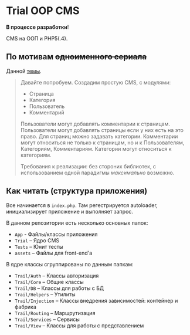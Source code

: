 # Trial OOP CMS

**В процессе разработки**!

CMS на ООП и PHP5(.4).

## По мотивам ~~одноименного сериала~~

Данной [темы](http://phpforum.su/index.php?showtopic=83858&st=0).

> Давайте попробуем. Создадим простую CMS, с модулями:
> 
> * Страница
> * Категория
> * Пользователь
> * Комментарий
> 
> Пользователи могут добавлять комментарии к страницам. Пользователи могут добавлять страницы если у них есть на это право. Для страниц можно задавать категории. Комментарии могут относиться не только к страницам, но и к Пользователям, Категориям, Комментариям.
> Категории могут относиться к категориям. 
> 
> Требования к реализации: без стороних библиотек, с использованием одной парадигмы *максимально* возможно.

## Как читать (структура приложения)

Все начинается в `index.php`. Там регестрируется autoloader, инициализирует приложение и выполняет запрос.

В данном репозитории есть несколько основных папок:

* `App` - Файлы/классы приложения
* `Trial` – Ядро CMS
* `Tests` – Юнит тесты
* `assets` – Файлы для front-end'а

В ядре классы сгруппированы по данным папкам:

* `Trail/Auth` – Классы авторизация
* `Trail/Core` – Общие классы
* `Trail/DB` – Классы для работы с БД
* `Trail/Helpers` – Утилиты
* `Trail/Injection` – Классы внедрения зависимостей: контейнер и фабрика
* `Trail/Routing` – Маршрутизация
* `Trail/Services` – Сервисы
* `Trail/View` – Классы для работы с представлением